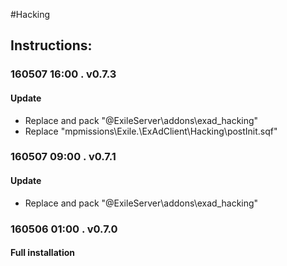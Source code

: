 #Hacking  
## Instructions:   
 
### 160507 16:00 . v0.7.3  
#### Update
* Replace and pack "@ExileServer\addons\exad_hacking" 
* Replace "mpmissions\Exile.<map>\ExAdClient\Hacking\postInit.sqf" 

### 160507 09:00 . v0.7.1  
#### Update
* Replace and pack "@ExileServer\addons\exad_hacking"

### 160506 01:00 . v0.7.0  
#### Full installation
